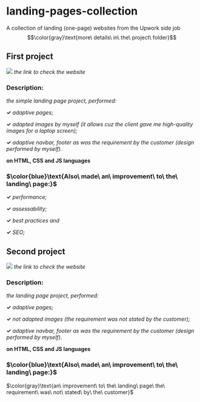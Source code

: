 # landing-pages-collection
A collection of landing (one-page) websites from the Upwork side job
$$\color{gray}\text{more\ details\ in\ the\ project\ folder}$$


## First project 

[![](https://img.shields.io/badge/Click_me_&#10138;-brightgreen?style=for-the-badge)](https://kseniiamarkiv.github.io/landing-pages-collection/100doll)
*the link to check the website*
  
### Description:

*the simple landing page project, performed:*

**&#10003;** *adaptive pages;*

**&#10003;** *adapted images by myself (it allows cuz the client gave me high-quality images for a laptop screen);*

**&#10003;** *adaptive navbar, footer as was the requirement by the customer (design performed by myself).*

**on HTML, CSS and JS languages**


### $\color{blue}\text{Also\ made\ an\ improvement\ to\ the\ landing\ page:}$



**&#10003;** *performance;*

**&#10003;** *assessability;*

**&#10003;** *best practices and*

**&#10003;** *SEO;*



## Second project 

[![](https://img.shields.io/badge/Click_me_&#10138;-yellow?style=for-the-badge)](https://kseniiamarkiv.github.io/landing-pages-collection/350doll)
*the link to check the website*
### Description:

*the landing page project, performed:*

**&#10003;** *adaptive pages;*

**&#10003;** *not adapted images (the requirement was not stated by the customer);*

**&#10003;** *adaptive navbar, footer as was the requirement by the customer (design performed by myself).*

**on HTML, CSS and JS languages**


### $\color{blue}\text{Also\ made\ an\ improvement\ to\ the\ landing\ page:}$

$\color{gray}\text{an\ improvement\ to\ the\ landing\ page\ the\ requirement\ was\ not\ stated\ by\ the\ customer}$
